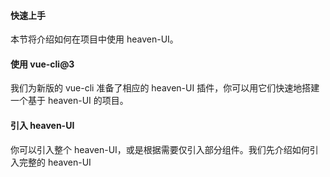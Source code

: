 #### 快速上手
本节将介绍如何在项目中使用 heaven-UI。

#### 使用 vue-cli@3
我们为新版的 vue-cli 准备了相应的 heaven-UI 插件，你可以用它们快速地搭建一个基于 heaven-UI 的项目。

<InArticleAdsense
    data-ad-client="ca-pub-7979174285252748"
    data-ad-slot="2903739942">
</InArticleAdsense>


#### 引入 heaven-UI
你可以引入整个 heaven-UI，或是根据需要仅引入部分组件。我们先介绍如何引入完整的 heaven-UI